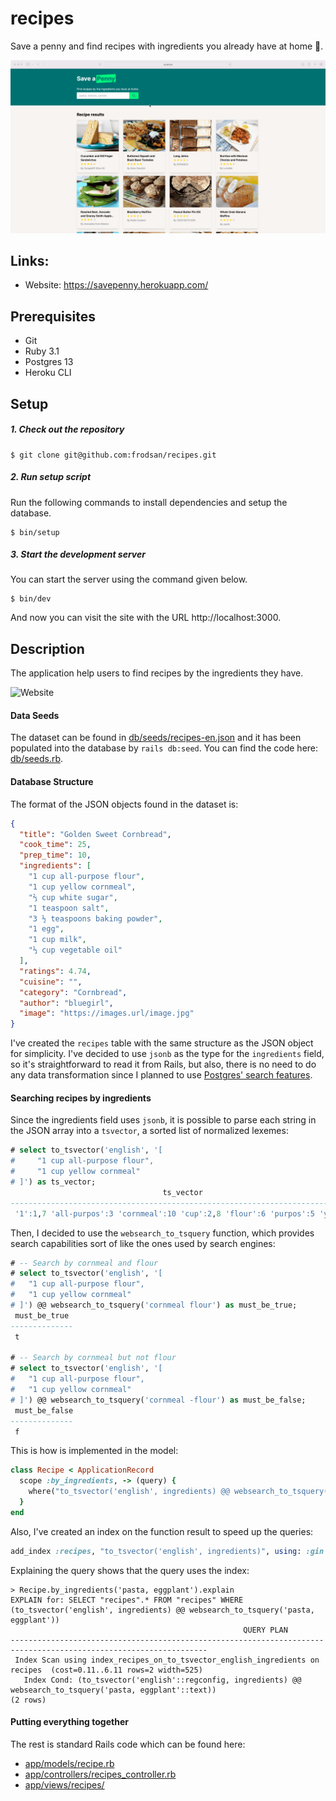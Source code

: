 # recipes

Save a penny and find recipes with ingredients you already have at home 🥘.

![Website](docs/savepenny.gif)

## Links:

- Website: <https://savepenny.herokuapp.com/>

## Prerequisites

- Git
- Ruby 3.1
- Postgres 13
- Heroku CLI

## Setup

##### 1. Check out the repository

```
$ git clone git@github.com:frodsan/recipes.git
```

##### 2. Run setup script

Run the following commands to install dependencies and setup the database.

```
$ bin/setup
```

##### 3. Start the development server

You can start the server using the command given below.

```
$ bin/dev
```

And now you can visit the site with the URL http://localhost:3000.

## Description

The application help users to find recipes by the ingredients they have.

![Website](docs/savepenny.png)

#### Data Seeds

The dataset can be found in [db/seeds/recipes-en.json](db/seeds/recipes-en.json)
and it has been populated into the database by `rails db:seed`. You can find the
code here: [db/seeds.rb](db/seeds.rb).

#### Database Structure

The format of the JSON objects found in the dataset is:

```json
{
  "title": "Golden Sweet Cornbread",
  "cook_time": 25,
  "prep_time": 10,
  "ingredients": [
    "1 cup all-purpose flour",
    "1 cup yellow cornmeal",
    "⅔ cup white sugar",
    "1 teaspoon salt",
    "3 ½ teaspoons baking powder",
    "1 egg",
    "1 cup milk",
    "⅓ cup vegetable oil"
  ],
  "ratings": 4.74,
  "cuisine": "",
  "category": "Cornbread",
  "author": "bluegirl",
  "image": "https://images.url/image.jpg"
}
```

I've created the `recipes` table with the same structure as the JSON object for simplicity.
I've decided to use `jsonb` as the type for the `ingredients` field, so it's straightforward
to read it from Rails, but also, there is no need to do any data transformation since I planned
to use [Postgres' search features][pgsearch].

#### Searching recipes by ingredients

Since the ingredients field uses `jsonb`, it is possible to parse
each string in the JSON array into a `tsvector`, a sorted list of
normalized lexemes:

```sql
# select to_tsvector('english', '[
#     "1 cup all-purpose flour",
#     "1 cup yellow cornmeal"
# ]') as ts_vector;
                                  ts_vector
--------------------------------------------------------------------------------
 '1':1,7 'all-purpos':3 'cornmeal':10 'cup':2,8 'flour':6 'purpos':5 'yellow':9
```

Then, I decided to use the `websearch_to_tsquery` function, which provides
search capabilities sort of like the ones used by search engines:

```sql
# -- Search by cornmeal and flour
# select to_tsvector('english', '[
#   "1 cup all-purpose flour",
#   "1 cup yellow cornmeal"
# ]') @@ websearch_to_tsquery('cornmeal flour') as must_be_true;
 must_be_true
--------------
 t

# -- Search by cornmeal but not flour
# select to_tsvector('english', '[
#   "1 cup all-purpose flour",
#   "1 cup yellow cornmeal"
# ]') @@ websearch_to_tsquery('cornmeal -flour') as must_be_false;
 must_be_false
--------------
 f
```

This is how is implemented in the model:

```ruby
class Recipe < ApplicationRecord
  scope :by_ingredients, -> (query) {
    where("to_tsvector('english', ingredients) @@ websearch_to_tsquery(?)", query)
  }
end
```

Also, I've created an index on the function result to speed up the queries:

```ruby
add_index :recipes, "to_tsvector('english', ingredients)", using: :gin
```

Explaining the query shows that the query uses the index:

```
> Recipe.by_ingredients('pasta, eggplant').explain
EXPLAIN for: SELECT "recipes".* FROM "recipes" WHERE (to_tsvector('english', ingredients) @@ websearch_to_tsquery('pasta, eggplant'))
                                                    QUERY PLAN
------------------------------------------------------------------------------------------------------------------
 Index Scan using index_recipes_on_to_tsvector_english_ingredients on recipes  (cost=0.11..6.11 rows=2 width=525)
   Index Cond: (to_tsvector('english'::regconfig, ingredients) @@ websearch_to_tsquery('pasta, eggplant'::text))
(2 rows)
```

#### Putting everything together

The rest is standard Rails code which can be found here:

- [app/models/recipe.rb](app/models/recipe.rb)
- [app/controllers/recipes_controller.rb](app/controllers/recipes_controller.rb)
- [app/views/recipes/](app/views/recipes/)

[pgsearch]: https://www.postgresql.org/docs/current/textsearch.html

